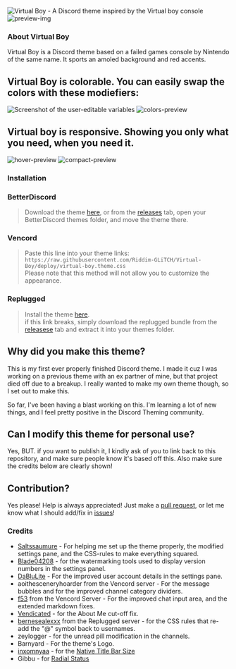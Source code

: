 [banner]:          https://raw.githubusercontent.com/Riddim-GLiTCH/Virtual-Boy/main/src/assets/vbsplash.png
[edit-img]:        https://github.com/Riddim-GLiTCH/Virtual-Boy/assets/87764384/5a6e4954-378a-4c7f-be3e-de4ad25b20dc
[preview-img]:     https://github.com/Riddim-GLiTCH/Virtual-Boy/assets/87764384/8f8ac869-b777-473d-8268-6424ff423a89
[colors-preview]:  https://github.com/Riddim-GLiTCH/Virtual-Boy/assets/87764384/02c2fc1c-d933-4b50-93f5-7c7e4147db0b
[hover-preview]:   https://github.com/Riddim-GLiTCH/Virtual-Boy/assets/87764384/50d7e2bc-9e96-4550-ab52-1a7d50dee5b1
[compact-preview]: https://github.com/Riddim-GLiTCH/Virtual-Boy/assets/87764384/56644b57-08d4-48d3-a4d4-5d2a47635488


[pulls]:    https://github.com/Riddim-GLiTCH/Virtual-Boy/pulls
[issues]:   https://github.com/Riddim-GLiTCH/Virtual-Boy/issues
[releases]: https://github.com/Riddim-GLiTCH/Virtual-Boy/releases/latest
[download]: https://github.com/Riddim-GLiTCH/Virtual-Boy/releases/latest/download/virtual-boy.theme.css
[replugged]:    https://replugged.dev/install?identifier=Riddim-GLiTCH/Virtual-Boy&source=github

![Virtual Boy - A Discord theme inspired by the Virtual boy console][banner]
![preview-img][preview-img]

### About Virtual Boy
Virtual Boy is a Discord theme based on a failed games console by Nintendo of the same name. It sports an amoled background and red accents. <br>


## Virtual Boy is colorable. You can easily swap the colors with these modiefiers:
![Screenshot of the user-editable variables][edit-img]
![colors-preview][colors-preview]

## Virtual boy is responsive. Showing you only what you need, when you need it.
![hover-preview][hover-preview]
![compact-preview][compact-preview]

### Installation

### BetterDiscord
> Download the theme [here][download], or from the [releases][releases] tab, open your BetterDiscord themes folder, and move the theme there.

### Vencord
> Paste this line into your theme links: `https://raw.githubusercontent.com/Riddim-GLiTCH/Virtual-Boy/deploy/virtual-boy.theme.css`<br>
> Please note that this method will not allow you to customize the appearance. <br>

### Replugged
> Install the theme [here][replugged]. <br>
> if this link breaks, simply download the replugged bundle from the [releasese][releases] tab and extract it into your themes folder.

## Why did you make this theme?
This is my first ever properly finished Discord theme. I made it cuz I was working on a previous theme with an ex partner of mine, but that project died off due to a breakup. I really wanted to make my own theme though, so I set out to make this.

So far, I've been having a blast working on this. I'm learning a lot of new things, and I feel pretty positive in the Discord Theming community.

## Can I modify this theme for personal use?
Yes, BUT. if you want to publish it, I kindly ask of you to link back to this repository, and make sure people know it's based off this. Also make sure the credits below are clearly shown!

## Contribution?
Yes please! Help is always appreciated! Just make a [pull request][pulls], or let me know what I should add/fix in [issues][issues]!

### Credits
- [Saltssaumure](https://github.com/Saltssaumure) - For helping me set up the theme properly, the modified settings pane, and the CSS-rules to make everything squared.
- [Blade04208](https://github.com/Blade04208) - for the watermarking tools used to display version numbers in the settings panel.
- [DaBluLite](https://github.com/DaBluLite) - For the improved user account details in the settings pane.
- aoithesceneryhoarder from the Vencord server - For the message bubbles and for the improved channel category dividers.
- [f53](https://f53.dev/) from the Vencord Server - For the improved chat input area, and the extended markdown fixes.
- [Vendicated](https://github.com/Vendicated) - for the About Me cut-off fix.
- [bernesealexxx](https://bernesealexxx.carrd.co/) from the Replugged server - for the CSS rules that re-add the "@" symbol back to usernames.
- zeylogger - for the unread pill modification in the channels.
- Barnyard - For the theme's Logo.
- [inxomnyaa](https://github.com/inxomnyaa) - for the [Native Title Bar Size](https://github.com/inxomnyaa/DiscordNativeTitlebarSize)
- Gibbu - for [Radial Status](https://github.com/DiscordStyles/RadialStatus)
